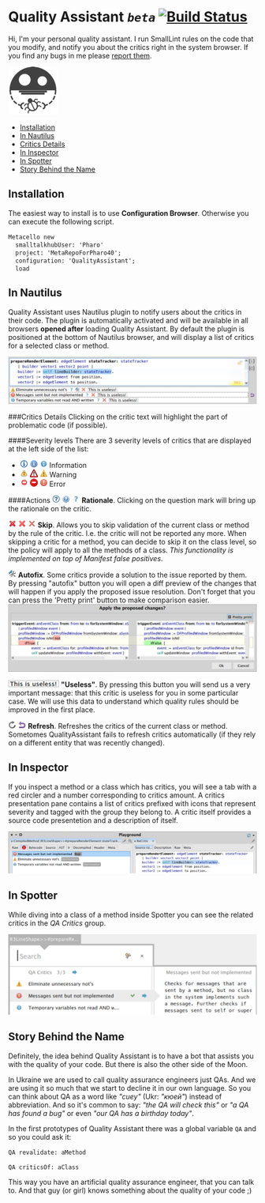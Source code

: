 Quality Assistant _`beta`_ [![Build Status](https://ci.inria.fr/pharo-contribution/buildStatus/icon?job=QualityAssistant)](https://ci.inria.fr/pharo-contribution/job/QualityAssistant/)
=====================

Hi, I'm your personal quality assistant. I run SmallLint rules on the code that you modify, and notify you about the critics right in the system browser. If you find any bugs in me please [report them](https://github.com/Uko/QualityAssistant/issues).

![logo](graphics/logo100.png)

- [Installation](#installation)
- [In Nautilus](#in-nautilus)
 - [Critics Details](#critics-details)
- [In Inspector](#in-inspector)
- [In Spotter](#in-spotter)
- [Story Behind the Name](#story-behind-the-name)

Installation
------------

The easiest way to install is to use **Configuration Browser**. Otherwise you can execute the following script.

```Smalltalk
Metacello new
  smalltalkhubUser: 'Pharo'
  project: 'MetaRepoForPharo40';
  configuration: 'QualityAssistant';
  load
```

In Nautilus
-----

Quality Assistant uses Nautilus plugin to notify users about the critics in their code. The plugin is automatically activated and will be available in all browsers **opened after** loading Quality Assistant. By default the plugin is positioned at the bottom of Nautilus browser, and will display a list of critics for a selected class or method.

![nautilus demo](graphics/readmeImages/nautilusDemo.png)

###Critics Details
Clicking on the critic text will highlight the part of problematic code (if possible).

####Severity levels
There are 3 severity levels of critics that are displayed at the left side of the list:

* ![eclipse small info icon](graphics/readmeImages/infoIconEcl.png)
  ![glamour small info icon](graphics/readmeImages/infoIconGlm.png)
  ![   idea small info icon](graphics/readmeImages/infoIconIde.png)
  Information
* ![eclipse small warning icon](graphics/readmeImages/warnIconEcl.png)
  ![glamour small warning icon](graphics/readmeImages/warnIconGlm.png)
  ![   idea small warning icon](graphics/readmeImages/warnIconIde.png)
  Warning
* ![eclipse small error icon](graphics/readmeImages/errIconEcl.png)
  ![glamour small error icon](graphics/readmeImages/errIconGlm.png)
  ![   idea small error icon](graphics/readmeImages/errIconIde.png)
  Error

####Actions
![eclipse small question icon](graphics/readmeImages/questIconEcl.png)
![glamour small question icon](graphics/readmeImages/questIconGlm.png)
![   idea small question icon](graphics/readmeImages/questIconIde.png)
**Rationale**. Clicking on the question mark will bring up the rationale on the critic.

![eclipse small cancel icon](graphics/readmeImages/cnclIconEcl.png)
![glamour small cancel icon](graphics/readmeImages/cnclIconGlm.png)
![   idea small cancel icon](graphics/readmeImages/cnclIconIde.png)
**Skip**. Allows you to skip validation of the current class or method by the rule of the critic. I.e. the critic will not be reported any more. When skipping a critic for a method, you can decide to skip it on the class level, so the policy will apply to all the methods of a class. _This functionality is implemented on top of Manifest false positives_.

![repair icon](graphics/readmeImages/repairIcon.png) **Autofix**. Some critics provide a solution to the issue reported by them. By pressing "autofix" button you will open a diff preview of the changes that will happen if you apply the proposed issue resolution. Don't forget that you can press the 'Pretty print' button to make comparison easier.
![](graphics/readmeImages/autofixPrompt.png)

![](graphics/readmeImages/uselessButton.png) **"Useless"**. By pressing this button you will send us a very important message: that this critic is useless for you in some particular case. We will use this data to understand which quality rules should be improved in the first place.

![eclipse small cancel icon](graphics/readmeImages/refreshIconEcl.png)
![   idea small cancel icon](graphics/readmeImages/refreshIconIde.png)
**Refresh**. Refreshes the critics of the current class or method. Sometomes QualityAssistant fails to refresh critics automatically (if they rely on a different entity that was recently changed).

In Inspector
------------
If you inspect a method or a class which has critics, you will see a tab with a red circler and a number corresponding to critics amount. A critics presentation pane contains a list of critics prefixed with icons that represent severity and tagged with the group they belong to. A critic itself provides a source code presentetion and a description of itself.

![inspector demo](graphics/readmeImages/inspectorDemo.png)

In Spotter
----------

While diving into a class of a method inside Spotter you can see the related critics in the _QA Critics_ group.

![spotter demo](graphics/readmeImages/spotterDemo.png)


Story Behind the Name
---------------------

Definitely, the idea behind Quality Assistant is to have a bot that assists you with the quality of your code. But there is also the other side of the Moon.

In Ukraine we are used to call quality assurance engineers just QAs. And we are using it so much that we start to decline it in our own language. So you can think about QA as a word like _"cuey"_ (Ukr: _"кюей"_) instead of abbreviation. And so it's common to say: _"the QA will check this"_ or _"a QA has found a bug"_ or even _"our QA has a birthday today"_.

In the first prototypes of Quality Assistant there was a global variable `QA` and so you could ask it:

```Smalltalk
QA revalidate: aMethod
```

```Smalltalk
QA criticsOf: aClass
```

This way you have an artificial quality assurance engineer, that you can talk to. And that guy (or girl) knows something about the quality of your code ;)
